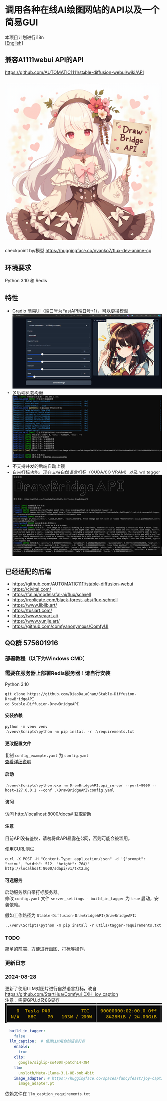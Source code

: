 # 调用各种在线AI绘图网站的API以及一个简易GUI
本项目计划进行i18n  
[[English]](README.md)

## 兼容A1111webui API的API  
https://github.com/AUTOMATIC1111/stable-diffusion-webui/wiki/API
## ![封面](images/cover.png)
checkpoint by/模型 https://huggingface.co/nyanko7/flux-dev-anime-cg
## 环境要求  
Python 3.10 和 Redis

## 特性  
- Gradio 简易UI（端口号为FastAPI端口号+1），可以更换模型  
![UI](images/gradio.png)
- 多后端负载均衡  
![LB](images/posting.png)
- 不支持并发的后端自动上锁
- 自带打标功能，现在支持自然语言打标（CUDA/8G VRAM）以及 wd tagger  
![启动](images/caption.png)

## 已经适配的后端  
- https://github.com/AUTOMATIC1111/stable-diffusion-webui
- https://civitai.com/
- https://fal.ai/models/fal-ai/flux/schnell
- https://replicate.com/black-forest-labs/flux-schnell
- https://www.liblib.art/
- https://tusiart.com/
- https://www.seaart.ai/
- https://www.yunjie.art/
- https://github.com/comfyanonymous/ComfyUI

## QQ群 575601916

### 部署教程（以下为Windows CMD）  
### 需要在服务器上部署Redis服务器！请自行安装

Python 3.10
```
git clone https://github.com/DiaoDaiaChan/Stable-Diffusion-DrawBridgeAPI
cd Stable-Diffusion-DrawBridgeAPI
```

#### 安装依赖  
```
python -m venv venv
.\venv\Scripts\python -m pip install -r .\requirements.txt
```

#### 更改配置文件  
复制 `config_example.yaml` 为 `config.yaml`  
[查看详细说明](DrawBridgeAPI/config_example.yaml)

#### 启动
```
.\venv\Scripts\python.exe -m DrawBridgeAPI.api_server --port=8000 --host=127.0.0.1 --conf .\DrawBridgeAPI\config.yaml
```

#### 访问  
访问 http://localhost:8000/docs# 获取帮助

#### 注意  
目前API没有鉴权，请勿将此API暴露在公网，否则可能会被滥用。

使用CURL测试
```
curl -X POST -H "Content-Type: application/json" -d '{"prompt": "reimu", "width": 512, "height": 768}' http://localhost:8000/sdapi/v1/txt2img
```

#### 可选服务  
启动服务器自带打标服务器。  
修改 `config.yaml` 文件 `server_settings - build_in_tagger` 为 `true` 启动，安装依赖。

假如工作路径为 `Stable-Diffusion-DrawBridgeAPI\DrawBridgeAPI`:
```
..\venv\Scripts\python -m pip install -r utils/tagger-requirements.txt
```

### TODO  
简单的前端，方便进行画图、打标等操作。

### 更新日志  
### 2024-08-28  
更新了使用LLM对图片进行自然语言打标，改自 https://github.com/StartHua/Comfyui_CXH_joy_caption  
注意：需要GPU以及8G显存  
![vram](images/working.png)
```yaml
  build_in_tagger:
    false
  llm_caption:  # 使用LLM用自然语言打标
    enable:
      true
    clip:
      google/siglip-so400m-patch14-384
    llm:
      unsloth/Meta-Llama-3.1-8B-bnb-4bit
    image_adapter: # https://huggingface.co/spaces/fancyfeast/joy-caption-pre-alpha/tree/main/wpkklhc6
      image_adapter.pt
```
依赖文件在 `llm_caption_requirements.txt`
